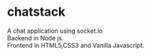 # chatstack
A chat application using socket.io\
Backend in Node js.\
Frontend in HTML5,CSS3 and Vanilla Javascript.
